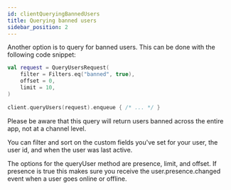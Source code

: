 ```yaml
---
id: clientQueryingBannedUsers
title: Querying banned users
sidebar_position: 2
---
```

Another option is to query for banned users. This can be done with the following code snippet:

```kotlin
val request = QueryUsersRequest( 
    filter = Filters.eq("banned", true), 
    offset = 0, 
    limit = 10, 
) 
 
client.queryUsers(request).enqueue { /* ... */ }
```

Please be aware that this query will return users banned across the entire app, not at a channel level.

You can filter and sort on the custom fields you've set for your user, the user id, and when the user was last active.

The options for the queryUser method are presence, limit, and offset. If presence is true this makes sure you receive the user.presence.changed event when a user goes online or offline.